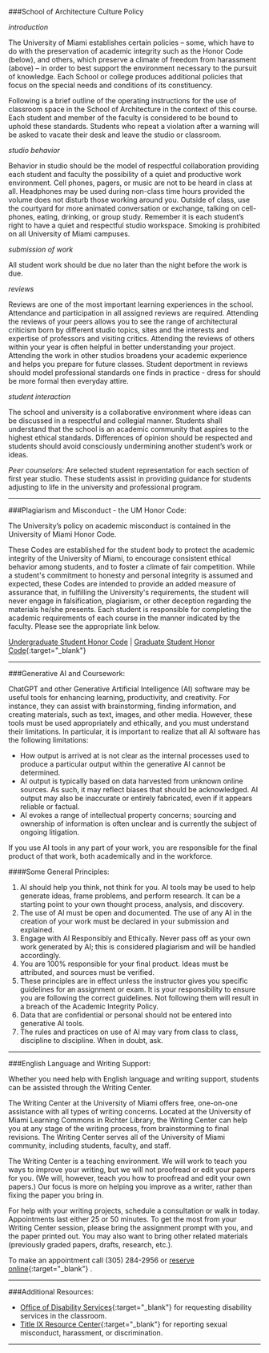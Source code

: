 ###School of Architecture Culture Policy

*introduction*  

The University of Miami establishes certain policies – some, which have to do with the preservation of academic integrity such as the Honor Code (below), and others, which preserve a climate of freedom from harassment (above) – in order to best support the environment necessary to the pursuit of knowledge. Each School or college produces additional policies that focus on the special needs and conditions of its constituency.  

Following is a brief outline of the operating instructions for the use of classroom space in the School of Architecture in the context of this course. Each student and member of the faculty is considered to be bound to uphold these standards. Students who repeat a violation after a warning will be asked to vacate their desk and leave the studio or classroom.  

*studio behavior*  

Behavior in studio should be the model of respectful collaboration providing each student and faculty the possibility of a quiet and productive work environment.  Cell phones, pagers, or music are not to be heard in class at all.  Headphones may be used during non-class time hours provided the volume does not disturb those working around you. Outside of class, use the courtyard for more animated conversation or exchange, talking on cell- phones, eating, drinking, or group study. Remember it is each student’s right to have a quiet and respectful studio workspace. Smoking is prohibited on all University of Miami campuses.  

*submission of work* 

All student work should be due no later than the night before the work is due.  

*reviews*  

Reviews are one of the most important learning experiences in the school. Attendance and participation in all assigned reviews are required. Attending the reviews of your peers allows you to see the range of architectural criticism born by different studio topics, sites and the interests and expertise of professors and visiting critics. Attending the reviews of others within your year is often helpful in better understanding your project. Attending the work in other studios broadens your academic experience and helps you prepare for future classes. Student deportment in reviews should model professional standards one finds in practice - dress for should be more formal then everyday attire.  

*student interaction*  

The school and university is a collaborative environment where ideas can be discussed in a respectful and collegial manner. Students shall understand that the school is an academic community that aspires to the highest ethical standards. Differences of opinion should be respected and students should avoid consciously undermining another student’s work or ideas.  

*Peer counselors:* Are selected student representation for each section of first year studio. These students assist in providing guidance for students adjusting to life in the university and professional program.

---

###Plagiarism and Misconduct - the UM Honor Code:  

The University’s policy on academic misconduct is contained in the University of Miami Honor Code.  

These Codes are established for the student body to protect the academic integrity of the University of Miami, to encourage consistent ethical behavior among students, and to foster a climate of fair competition. While a student's commitment to honesty and personal integrity is assumed and expected, these Codes are intended to provide an added measure of assurance that, in fulfilling the University's requirements, the student will never engage in falsification, plagiarism, or other deception regarding the materials he/she presents. Each student is responsible for completing the academic requirements of each course in the manner indicated by the faculty. Please see the appropriate link below.

[Undergraduate Student Honor Code](https://doso.studentaffairs.miami.edu/_assets/pdf/honor-council/undergrad_honorcode.pdf) | [Graduate Student Honor Code](https://doso.studentaffairs.miami.edu/_assets/pdf/honor-council/grad_honor_code.pdf){:target="\_blank"}   

---

###Generative AI and Coursework:  

ChatGPT and other Generative Artificial Intelligence (AI) software may be useful tools for enhancing learning, productivity, and creativity. For instance, they can assist with brainstorming, finding information, and creating materials, such as text, images, and other media. However, these tools must be used appropriately and ethically, and you must understand their limitations. In particular, it is important to realize that all AI software has the following limitations:  

-   How output is arrived at is not clear as the internal processes used to produce a particular output within the generative AI cannot be determined.  
-   AI output is typically based on data harvested from unknown online sources. As such, it may reflect biases that should be acknowledged. AI output may also be inaccurate or entirely fabricated, even if it appears reliable or factual.  
-   AI evokes a range of intellectual property concerns; sourcing and ownership of information is often unclear and is currently the subject of ongoing litigation.  

If you use AI tools in any part of your work, you are responsible for the final product of that work, both academically and in the workforce. 

####Some General Principles:  

1. AI should help you think, not think for you. AI tools may be used to help generate ideas, frame problems, and perform research. It can be a starting point to your own thought process, analysis, and discovery.  
2. The use of AI must be open and documented. The use of any AI in the creation of your work must be declared in your submission and explained.  
3. Engage with AI Responsibly and Ethically. Never pass off as your own work generated by AI; this is considered plagiarism and will be handled accordingly.
4. You are 100% responsible for your final product. Ideas must be attributed, and sources must be verified.
5. These principles are in effect unless the instructor gives you specific guidelines for an assignment or exam. It is your responsibility to ensure you are following the correct guidelines. Not following them will result in a breach of the Academic Integrity Policy.
6. Data that are confidential or personal should not be entered into generative AI tools. 
7. The rules and practices on use of AI may vary from class to class, discipline to discipline. When in doubt, ask.

---

###English Language and Writing Support:  

Whether you need help with English language and writing support, students can  be assisted through the Writing Center.  

The Writing Center at the University of Miami offers free, one-on-one assistance with all types of writing concerns.  Located at the University of Miami Learning Commons in Richter Library, the Writing Center can help you at any stage of the writing process, from brainstorming to final revisions.  The Writing Center serves all of the University of Miami community, including students, faculty, and staff.  

The Writing Center is a teaching environment. We will work to teach you ways to improve your writing, but we will not proofread or edit your papers for you. (We will, however, teach you how to proofread and edit your own papers.) Our focus is more on helping you improve as a writer, rather than fixing the paper you bring in.  

For help with your writing projects, schedule a consultation or walk in today.  Appointments last either 25 or 50 minutes.  To get the most from your Writing Center session, please bring the assignment prompt with you, and the paper printed out. You may also want to bring other related materials (previously graded papers, drafts, research, etc.).  

To make an appointment call (305) 284-2956 or [reserve online](http://miami.mywconline.com/){:target="\_blank"} .

---

###Additional Resources:

-   [Office of Disability Services](https://camnercenter.miami.edu/disability-services/index.html){:target="\_blank"}  for requesting disability services in the classroom.
-   [Title IX Resource Center](https://titleix.miami.edu/index.html){:target="\_blank"} for reporting sexual misconduct, harassment, or discrimination.

---
